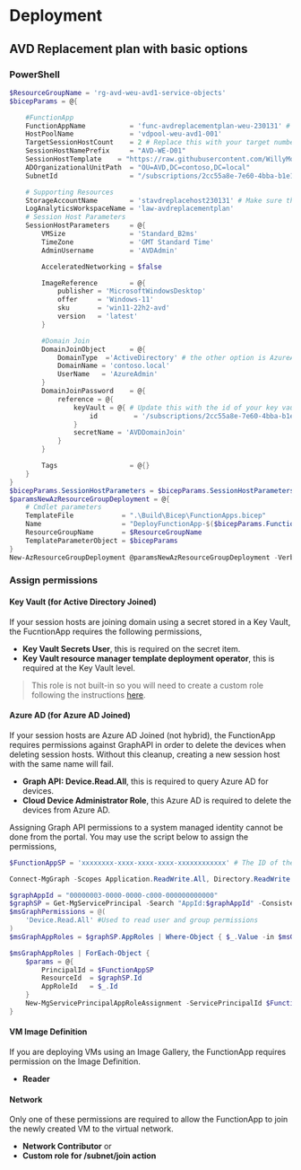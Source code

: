 # Deployment
## AVD Replacement plan with basic options
### PowerShell
```PowerShell
$ResourceGroupName = 'rg-avd-weu-avd1-service-objects'
$bicepParams = @{

    #FunctionApp
    FunctionAppName           = 'func-avdreplacementplan-weu-230131' # Name must be globally unique
    HostPoolName              = 'vdpool-weu-avd1-001'
    TargetSessionHostCount    = 2 # Replace this with your target number of session hosts in the pool
    SessionHostNamePrefix     = "AVD-WE-D01"
    SessionHostTemplate    = "https://raw.githubusercontent.com/WillyMoselhy/AVDReplacementPlans/main/SampleSessionHostTemplate/sessionhost.json"
    ADOrganizationalUnitPath  = "OU=AVD,DC=contoso,DC=local"
    SubnetId                  = "/subscriptions/2cc55a8e-7e60-4bba-b1e1-2241e5249d46/resourceGroups/rg-ActiveDirectory-01/providers/Microsoft.Network/virtualNetworks/rg-ActiveDirectory-01-vnet/subnets/default"

    # Supporting Resources
    StorageAccountName        = 'stavdreplacehost230131' # Make sure this is a unique name
    LogAnalyticsWorkspaceName = 'law-avdreplacementplan'
    # Session Host Parameters
    SessionHostParameters     = @{
        VMSize                = 'Standard_B2ms'
        TimeZone              = 'GMT Standard Time'
        AdminUsername         = 'AVDAdmin'

        AcceleratedNetworking = $false

        ImageReference        = @{
            publisher = 'MicrosoftWindowsDesktop'
            offer     = 'Windows-11'
            sku       = 'win11-22h2-avd'
            version   = 'latest'
        }

        #Domain Join
        DomainJoinObject      = @{
            DomainType  ='ActiveDirectory' # the other option is AzureActiveDirectory and remove all other attributes and DomainJoinPassword parameter.
            DomainName = 'contoso.local'
            UserName   = 'AzureAdmin'
        }
        DomainJoinPassword    = @{
            reference = @{
                keyVault = @{ # Update this with the id of your key vault and secret name.
                    id         = '/subscriptions/2cc55a8e-7e60-4bba-b1e1-2241e5249d46/resourceGroups/rg-ActiveDirectory-01/providers/Microsoft.KeyVault/vaults/kv-contoso-we-01'
                }
                secretName = 'AVDDomainJoin'
            }
        }

        Tags                  = @{}
    }
}
$bicepParams.SessionHostParameters = $bicepParams.SessionHostParameters | ConvertTo-Json -Depth 10 -Compress
$paramsNewAzResourceGroupDeployment = @{
    # Cmdlet parameters
    TemplateFile            = ".\Build\Bicep\FunctionApps.bicep"
    Name                    = "DeployFunctionApp-$($bicepParams.FunctionAppName)"
    ResourceGroupName       = $ResourceGroupName
    TemplateParameterObject = $bicepParams
}
New-AzResourceGroupDeployment @paramsNewAzResourceGroupDeployment -Verbose
```
### Assign permissions
#### Key Vault (for Active Directory Joined)
If your session hosts are joining domain using a secret stored in a Key Vault, the FucntionApp requires the following permissions,
- **Key Vault Secrets User**, this is required on the secret item.
- **Key Vault resource manager template deployment operator**, this is required at the Key Vault level.
> This role is not built-in so you will need to create a custom role following the instructions [here](https://learn.microsoft.com/en-us/azure/azure-resource-manager/templates/key-vault-parameter?tabs=azure-cli#grant-deployment-access-to-the-secrets).

#### Azure AD (for Azure AD Joined)
If your session hosts are Azure AD Joined (not hybrid), the FunctionApp requires permissions against GraphAPI in order to delete the devices when deleting session hosts. Without this cleanup, creating a new session host with the same name will fail.
- **Graph API: Device.Read.All**, this is required to query Azure AD for devices.
- **Cloud Device Administrator Role**, this Azure AD is required to delete the devices from Azure AD.

Assigning Graph API permissions to a system managed identity cannot be done from the portal. You may use the script below to assign the permissions,
```PowerShell
$FunctionAppSP = 'xxxxxxxx-xxxx-xxxx-xxxx-xxxxxxxxxxxx' # The ID of the system managed identity of the function app

Connect-MgGraph -Scopes Application.ReadWrite.All, Directory.ReadWrite.All, AppRoleAssignment.ReadWrite.All

$graphAppId = "00000003-0000-0000-c000-000000000000"
$graphSP = Get-MgServicePrincipal -Search "AppId:$graphAppId" -ConsistencyLevel eventual
$msGraphPermissions = @(
    'Device.Read.All' #Used to read user and group permissions
)
$msGraphAppRoles = $graphSP.AppRoles | Where-Object { $_.Value -in $msGraphPermissions }

$msGraphAppRoles | ForEach-Object {
    $params = @{
        PrincipalId = $FunctionAppSP
        ResourceId  = $graphSP.Id
        AppRoleId   = $_.Id
    }
    New-MgServicePrincipalAppRoleAssignment -ServicePrincipalId $FunctionAppSP -BodyParameter $params -Verbose
}
```
#### VM Image Definition
If you are deploying VMs using an Image Gallery, the FunctionApp requires permission on the Image Definition.
- **Reader**
#### Network
Only one of these permissions are required to allow the FunctionApp to join the newly created VM to the virtual network.
- **Network Contributor** or
- **Custom role for /subnet/join action**
